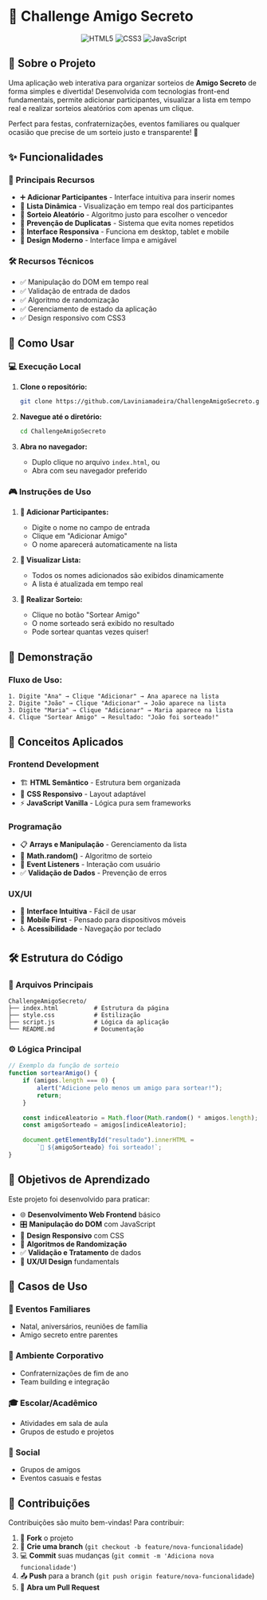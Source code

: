 # 🎁 Challenge Amigo Secreto

<div align="center">
  <img src="https://img.shields.io/badge/HTML5-E34F26?style=for-the-badge&logo=html5&logoColor=white" alt="HTML5"/>
  <img src="https://img.shields.io/badge/CSS3-1572B6?style=for-the-badge&logo=css3&logoColor=white" alt="CSS3"/>
  <img src="https://img.shields.io/badge/JavaScript-F7DF1E?style=for-the-badge&logo=javascript&logoColor=black" alt="JavaScript"/>
</div>


## 📖 Sobre o Projeto

Uma aplicação web interativa para organizar sorteios de **Amigo Secreto** de forma simples e divertida! Desenvolvida com tecnologias front-end fundamentais, permite adicionar participantes, visualizar a lista em tempo real e realizar sorteios aleatórios com apenas um clique.

Perfect para festas, confraternizações, eventos familiares ou qualquer ocasião que precise de um sorteio justo e transparente! 🎉

## ✨ Funcionalidades

### 🎯 **Principais Recursos**
- ➕ **Adicionar Participantes** - Interface intuitiva para inserir nomes
- 👥 **Lista Dinâmica** - Visualização em tempo real dos participantes
- 🎲 **Sorteio Aleatório** - Algoritmo justo para escolher o vencedor
- 🚫 **Prevenção de Duplicatas** - Sistema que evita nomes repetidos
- 📱 **Interface Responsiva** - Funciona em desktop, tablet e mobile
- 🎨 **Design Moderno** - Interface limpa e amigável

### 🛠️ **Recursos Técnicos**
- ✅ Manipulação do DOM em tempo real
- ✅ Validação de entrada de dados
- ✅ Algoritmo de randomização
- ✅ Gerenciamento de estado da aplicação
- ✅ Design responsivo com CSS3

## 🚀 Como Usar

### **💻 Execução Local**
1. **Clone o repositório:**
   ```bash
   git clone https://github.com/Laviniamadeira/ChallengeAmigoSecreto.git
   ```

2. **Navegue até o diretório:**
   ```bash
   cd ChallengeAmigoSecreto
   ```

3. **Abra no navegador:**
   - Duplo clique no arquivo `index.html`, ou
   - Abra com seu navegador preferido

### **🎮 Instruções de Uso**

1. **📝 Adicionar Participantes:**
   - Digite o nome no campo de entrada
   - Clique em "Adicionar Amigo"
   - O nome aparecerá automaticamente na lista

2. **👀 Visualizar Lista:**
   - Todos os nomes adicionados são exibidos dinamicamente
   - A lista é atualizada em tempo real

3. **🎲 Realizar Sorteio:**
   - Clique no botão "Sortear Amigo"
   - O nome sorteado será exibido no resultado
   - Pode sortear quantas vezes quiser!

## 🎯 Demonstração

### **Fluxo de Uso:**
```
1. Digite "Ana" → Clique "Adicionar" → Ana aparece na lista
2. Digite "João" → Clique "Adicionar" → João aparece na lista  
3. Digite "Maria" → Clique "Adicionar" → Maria aparece na lista
4. Clique "Sortear Amigo" → Resultado: "João foi sorteado!"
```

## 🧠 Conceitos Aplicados

### **Frontend Development**
- 🏗️ **HTML Semântico** - Estrutura bem organizada
- 🎨 **CSS Responsivo** - Layout adaptável
- ⚡ **JavaScript Vanilla** - Lógica pura sem frameworks

### **Programação**
- 📋 **Arrays e Manipulação** - Gerenciamento da lista
- 🎲 **Math.random()** - Algoritmo de sorteio
- 🔄 **Event Listeners** - Interação com usuário
- ✅ **Validação de Dados** - Prevenção de erros

### **UX/UI**
- 🎯 **Interface Intuitiva** - Fácil de usar
- 📱 **Mobile First** - Pensado para dispositivos móveis
- ♿ **Acessibilidade** - Navegação por teclado

## 🛠️ Estrutura do Código

### **📁 Arquivos Principais**
```
ChallengeAmigoSecreto/
├── index.html          # Estrutura da página
├── style.css           # Estilização
├── script.js           # Lógica da aplicação
└── README.md           # Documentação
```

### **⚙️ Lógica Principal**
```javascript
// Exemplo da função de sorteio
function sortearAmigo() {
    if (amigos.length === 0) {
        alert("Adicione pelo menos um amigo para sortear!");
        return;
    }
    
    const indiceAleatorio = Math.floor(Math.random() * amigos.length);
    const amigoSorteado = amigos[indiceAleatorio];
    
    document.getElementById("resultado").innerHTML = 
        `🎉 ${amigoSorteado} foi sorteado!`;
}
```


## 🎯 Objetivos de Aprendizado

Este projeto foi desenvolvido para praticar:

- 🌐 **Desenvolvimento Web Frontend** básico
- 🎛️ **Manipulação do DOM** com JavaScript
- 📱 **Design Responsivo** com CSS
- 🎲 **Algoritmos de Randomização**
- ✅ **Validação e Tratamento** de dados
- 🎨 **UX/UI Design** fundamentals

## 🎪 Casos de Uso

### **🎄 Eventos Familiares**
- Natal, aniversários, reuniões de família
- Amigo secreto entre parentes

### **🏢 Ambiente Corporativo**  
- Confraternizações de fim de ano
- Team building e integração

### **🎓 Escolar/Acadêmico**
- Atividades em sala de aula
- Grupos de estudo e projetos

### **👫 Social**
- Grupos de amigos
- Eventos casuais e festas

## 🤝 Contribuições

Contribuições são muito bem-vindas! Para contribuir:

1. 🍴 **Fork** o projeto
2. 🌿 **Crie uma branch** (`git checkout -b feature/nova-funcionalidade`)
3. 💻 **Commit** suas mudanças (`git commit -m 'Adiciona nova funcionalidade'`)
4. 📤 **Push** para a branch (`git push origin feature/nova-funcionalidade`)
5. 🔄 **Abra um Pull Request**

